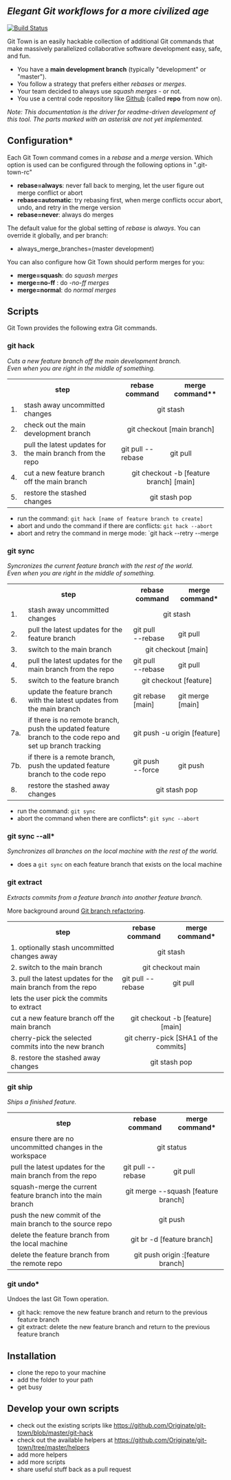 ## _Elegant Git workflows for a more civilized age_
[![Build Status](https://travis-ci.org/Originate/git-town.svg?branch=master)](https://travis-ci.org/Originate/git-town)

Git Town is an easily hackable collection of additional Git commands that make massively parallelized collaborative software development easy, safe, and fun.

* You have a **main development branch** (typically "development" or "master").
* You follow a strategy that prefers either _rebases_ or _merges_.
* Your team decided to always use _squash merges_ - or not.
* You use a central code repository like [Github](http://github.com) (called __repo__ from now on).


_Note: This documentation is the driver for readme-driven development of this tool.
The parts marked with an asterisk are not yet implemented._


## Configuration\*

Each Git Town command comes in a _rebase_ and a _merge_ version.
Which option is used can be configured through the following options in ".git-town-rc"
* __rebase=always__: never fall back to merging, let the user figure out merge conflict or abort
* __rebase=automatic__: try rebasing first, when merge conflicts occur abort, undo, and retry in the merge version
* __rebase=never__: always do merges

The default value for the global setting of _rebase_ is _always_.
You can override it globally, and per branch:
* always_merge_branches=(master development)

You can also configure how Git Town should perform merges for you:
* __merge=squash__: do _squash merges_
* __merge=no-ff__ : do _-no-ff merges_
* __merge=normal__: do _normal merges_


## Scripts

Git Town provides the following extra Git commands.


### git hack

_Cuts a new feature branch off the main development branch.<br>Even when you are right in the middle of something._

<table>
  <tr>
    <th colspan="2">step</th>
    <th>rebase command</th>
    <th>merge command**</th>
  </tr>
  <tr>
    <td>1.</td>
    <td>stash away uncommitted changes</td>
    <td colspan="2" align="center">git stash</td>
  </tr>
  <tr>
    <td>2.</td>
    <td>check out the main development branch</td>
    <td colspan="2" align="center">git checkout [main branch]</td>
  </tr>
  <tr>
    <td>3.</td>
    <td>pull the latest updates for the main branch from the repo</td>
    <td>git pull --rebase</td>
    <td>git pull</td>
  </tr>
  <tr>
    <td>4.</td>
    <td>cut a new feature branch off the main branch</td>
    <td colspan="2" align="center">git checkout -b [feature branch] [main]</td>
  </tr>
  <tr>
    <td>5.</td>
    <td>restore the stashed changes</td>
    <td colspan="2" align="center">git stash pop</td>
  </tr>
</table>

* run the command: `git hack [name of feature branch to create]`
* abort and undo the command if there are conflicts: `git hack --abort`
* abort and retry the command in merge mode: `git hack --retry --merge


### git sync

_Syncronizes the current feature branch with the rest of the world.<br>Even when you are right in the middle of something._

<table>
  <tr>
    <th colspan="2" align="center">step</th>
    <th>rebase command</th>
    <th>merge command*</th>
  </tr>
  <tr>
    <td>1.</td>
    <td>stash away uncommitted changes</td>
    <td colspan="2" align="center"> git stash</td>
  </tr>
  <tr>
    <td>2.</td>
    <td>pull the latest updates for the feature branch</td>
    <td>git pull<br>--rebase</td>
    <td>git pull</td>
  </tr>
  <tr>
    <td>3.</td>
    <td>switch to the main branch</td>
    <td colspan="2" align="center">git checkout [main]</td>
  </tr>
  <tr>
    <td>4.</td>
    <td>pull the latest updates for the main branch from the repo</td>
    <td>git pull<br>--rebase</td>
    <td>git pull</td>
  </tr>
  <tr>
    <td>5.</td>
    <td>switch to the feature branch</td>
    <td colspan="2" align="center">git checkout [feature]</td>
  </tr>
  <tr>
    <td>6.</td>
    <td>update the feature branch with the latest updates from the main branch</td>
    <td>git rebase [main]</td>
    <td>git merge [main]</td>
  </tr>
  <tr>
    <td>7a.</td>
    <td>if there is no remote branch, push the updated feature branch to the code repo and set up branch tracking</td>
    <td colspan="2" align="center">git push -u origin [feature]</td>
  </tr>
  <tr>
    <td>7b.</td>
    <td>if there is a remote branch, push the updated feature branch to the code repo</td>
    <td>git push<br>--force</td>
    <td>git push</td>
  </tr>
  <tr>
    <td>8.</td>
    <td>restore the stashed away changes</td>
    <td colspan="2" align="center">git stash pop</td>
  </tr>
</table>

* run the command: `git sync`
* abort the command when there are conflicts\*: `git sync --abort`


### git sync --all\*

_Synchronizes all branches on the local machine with the rest of the world._

* does a `git sync` on each feature branch that exists on the local machine


### git extract

_Extracts commits from a feature branch into another feature branch._

More background around <a href="http://blog.originate.com/blog/2014/04/19/refactoring_git_branches" target="_blank">Git branch refactoring</a>.

<table>
  <tr>
    <th>step</th>
    <th>rebase command</th>
    <th>merge command*</th>
  </tr>
  <tr>
    <td>1. optionally stash uncommitted changes away</td>
    <td colspan="2" align="center"> git stash</td>
  </tr>
  <tr>
    <td>2. switch to the main branch</td>
    <td colspan="2" align="center">git checkout main</td>
  </tr>
  <tr>
    <td>3. pull the latest updates for the main branch from the repo</td>
    <td>git pull --rebase</td>
    <td>git pull</td>
  </tr>
  <tr>
    <td>lets the user pick the commits to extract</td>
  </tr>
  <tr>
    <td>cut a new feature branch off the main branch</td>
    <td colspan="2" align="center">git checkout -b [feature] [main]</td>
  </tr>
  <tr>
    <td>cherry-pick the selected commits into the new branch</td>
    <td colspan="2" align="center">git cherry-pick [SHA1 of the commits]
  </tr>
  <tr>
    <td>8. restore the stashed away changes</td>
    <td colspan="2" align="center">git stash pop</td>
  </tr>
</table>


### git ship

_Ships a finished feature._

<table>
  <tr>
    <th>step</th>
    <th>rebase command</th>
    <th>merge command*</th>
  </tr>
  <tr>
    <td>ensure there are no uncommitted changes in the workspace</td>
    <td colspan="2" align="center">git status</td>
  </tr>
  <tr>
    <td>pull the latest updates for the main branch from the repo</td>
    <td>git pull --rebase</td>
    <td>git pull</td>
  </tr>
  <tr>
    <td>squash-merge the current feature branch into the main branch</td>
    <td colspan="2" align="center">git merge --squash [feature branch]
  </tr>
  <tr>
    <td>push the new commit of the main branch to the source repo</td>
    <td colspan="2" align="center">git push</td>
  </tr>
  <tr>
    <td>delete the feature branch from the local machine</td>
    <td colspan="2" align="center">git br -d [feature branch]</td>
  </tr>
  <tr>
    <td>delete the feature branch from the remote repo</td>
    <td colspan="2" align="center">git push origin :[feature branch]
  </tr>
</table>


### git undo\*

Undoes the last Git Town operation.

* git hack: remove the new feature branch and return to the previous feature branch
* git extract: delete the new feature branch and return to the previous feature branch


## Installation

* clone the repo to your machine
* add the folder to your path
* get busy


## Develop your own scripts

* check out the existing scripts like https://github.com/Originate/git-town/blob/master/git-hack
* check out the available helpers at https://github.com/Originate/git-town/tree/master/helpers
* add more helpers
* add more scripts
* share useful stuff back as a pull request

